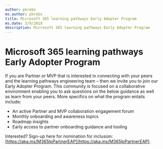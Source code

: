 ```yaml
---
author: pkrebs
ms.author: pkrebs
title: Microsoft 365 learning pathways Early Adopter Program
ms.date: 3/9/2019
description: Microsoft 365 learning pathways Early Adopter Program
---
```


# Microsoft 365 learning pathways Early Adopter Program

If you are Partner or MVP that is interested in connecting with your peers and the learning pathways engineering team – then we invite you to join our Early Adopter Program. This community is focused on a collaborative environment enabling you to ask questions on the below guidance as well as learn from your peers. More specifics on what the program entails include:  
- An active Partner and MVP collaboration engagement forum 
- Monthly onboarding and awareness topics 
- Roadmap insights 
- Early access to partner onboarding guidance and tooling 

Interested? Sign-up here for nomination for inclusion: [https://aka.ms/M365lpPartnerEAP](https://aka.ms/M365lpPartnerEAP).   

